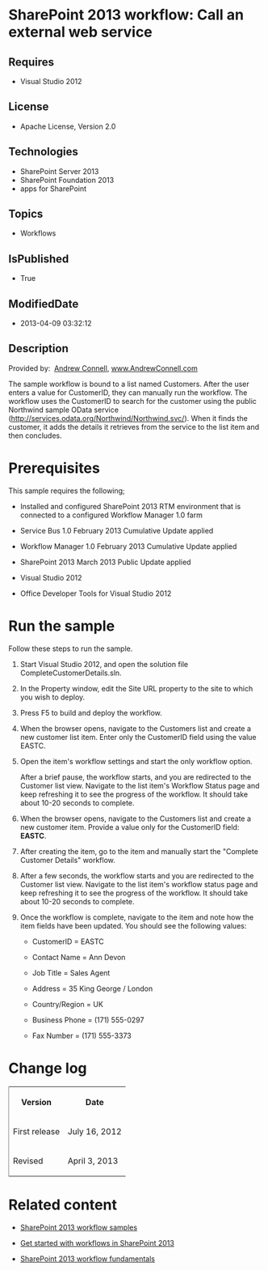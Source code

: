 # SharePoint 2013 workflow: Call an external web service
## Requires
* Visual Studio 2012
## License
* Apache License, Version 2.0
## Technologies
* SharePoint Server 2013
* SharePoint Foundation 2013
* apps for SharePoint
## Topics
* Workflows
## IsPublished
* True
## ModifiedDate
* 2013-04-09 03:32:12
## Description

<div id="header"><span class="label">Provided by:</span>&nbsp;&nbsp;<a href="http://social.msdn.microsoft.com/profile/andrew%20connell%20%5bmvp%5d/" target="_blank">Andrew Connell</a>,
<a href="http://www.andrewconnell.com" target="_blank">www.AndrewConnell.com</a></div>
<div id="mainSection">
<div id="mainBody">
<div class="introduction">
<div class="section" id="sectionSection0">
<p>The sample workflow is bound to a list named <span class="ui">Customers</span>. After the user enters a value for
<span><span class="keyword">CustomerID</span></span>, they can manually run the workflow. The workflow uses the
<span><span class="keyword">CustomerID</span></span> to search for the customer using the public Northwind sample OData service (<a href="http://services.odata.org/Northwind/Northwind.svc/" target="_blank">http://services.odata.org/Northwind/Northwind.svc/</a>).
 When it finds the customer, it adds the details it retrieves from the service to the list item and then concludes.</p>
</div>
<h1 class="heading">Prerequisites</h1>
<div class="section" id="sectionSection1">
<p>This sample requires the following;</p>
<ul>
<li>
<p>Installed and configured SharePoint 2013 RTM environment that is connected to a configured Workflow Manager 1.0 farm</p>
</li><li>
<p>Service Bus 1.0 February 2013 Cumulative Update applied</p>
</li><li>
<p>Workflow Manager 1.0 February 2013 Cumulative Update applied</p>
</li><li>
<p>SharePoint 2013 March 2013 Public Update applied</p>
</li><li>
<p>Visual Studio 2012</p>
</li><li>
<p>Office Developer Tools for Visual Studio 2012</p>
</li></ul>
</div>
<h1 class="heading">Run the sample</h1>
<div class="section" id="sectionSection2">
<p>Follow these steps to run the sample.</p>
<div class="subSection">
<ol>
<li>
<p>Start Visual Studio 2012, and open the solution file <span class="ui">CompleteCustomerDetails.sln</span>.</p>
</li><li>
<p>In the <span class="ui">Property</span> window, edit the <span class="ui">
Site URL</span> property to the site to which you wish to deploy.</p>
</li><li>
<p>Press F5 to build and deploy the workflow.</p>
</li><li>
<p>When the browser opens, navigate to the <span class="ui">Customers</span> list and create a new customer list item. Enter only the
<span class="ui">CustomerID</span> field using the value <span class="input">
EASTC</span>.</p>
</li><li>
<p>Open the item's workflow settings and start the only workflow option.</p>
<p>After a brief pause, the workflow starts, and you are redirected to the <span class="ui">
Customer</span> list view. Navigate to the list item's <span class="ui">Workflow Status</span> page and keep refreshing it to see the progress of the workflow. It should take about 10-20 seconds to complete.</p>
</li><li>
<p>When the browser opens, navigate to the <span class="ui">Customers</span> list and create a new customer item. Provide a value only for the
<span class="ui">CustomerID</span> field: <strong>EASTC</strong>.</p>
</li><li>
<p>After creating the item, go to the item and manually start the &quot;Complete Customer Details&quot; workflow.</p>
</li><li>
<p>After a few seconds, the workflow starts and you are redirected to the <span class="ui">
Customer</span> list view. Navigate to the list item's workflow status page and keep refreshing it to see the progress of the workflow. It should take about 10-20 seconds to complete.</p>
</li><li>
<p>Once the workflow is complete, navigate to the item and note how the item fields have been updated. You should see the following values:</p>
<ul>
<li>
<p><span class="ui">CustomerID</span> = EASTC</p>
</li><li>
<p><span class="ui">Contact Name</span> = Ann Devon</p>
</li><li>
<p><span class="ui">Job Title</span> = Sales Agent</p>
</li><li>
<p><span class="ui">Address</span> = 35 King George / London</p>
</li><li>
<p><span class="ui">Country/Region</span> = UK</p>
</li><li>
<p><span class="ui">Business Phone</span> = (171) 555-0297</p>
</li><li>
<p><span class="ui">Fax Number</span> = (171) 555-3373</p>
</li></ul>
</li></ol>
</div>
</div>
<h1 class="heading">Change log</h1>
<div class="section" id="sectionSection3">
<div class="caption"></div>
<div class="tableSection">
<table cellspacing="2" cellpadding="5" width="50%" frame="lhs">
<tbody>
<tr>
<th>
<p>Version</p>
</th>
<th>
<p>Date</p>
</th>
</tr>
<tr>
<td>
<p>First release</p>
</td>
<td>
<p>July 16, 2012</p>
</td>
</tr>
<tr>
<td>
<p>Revised</p>
</td>
<td>
<p>April 3, 2013</p>
</td>
</tr>
</tbody>
</table>
</div>
</div>
<h1 class="heading">Related content</h1>
<div class="section" id="sectionSection4">
<ul>
<li>
<p><a href="http://msdn.microsoft.com/en-us/library/ffaccd6b-426d-4ca0-b62f-bc7b14641a49" target="_blank">SharePoint 2013 workflow samples</a></p>
</li><li>
<p><a href="http://msdn.microsoft.com/en-us/library/jj163917.aspx" target="_blank">Get started with workflows in SharePoint 2013</a></p>
</li><li>
<p><a href="http://msdn.microsoft.com/en-us/library/jj163181.aspx" target="_blank">SharePoint 2013 workflow fundamentals</a></p>
</li></ul>
</div>
</div>
</div>
</div>

